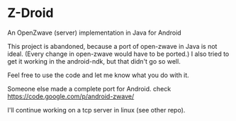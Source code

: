 Z-Droid
=======

An OpenZwave (server) implementation in Java for Android


This project is abandoned, because a port of open-zwave in Java is not ideal.
(Every change in open-zwave would have to be ported.)
I also tried to get it working in the android-ndk, but that didn't go so well.

Feel free to use the code and let me know what you do with it.

Someone else made a complete port for Android.
check https://code.google.com/p/android-zwave/

I'll continue working on a tcp server in linux (see other repo).

